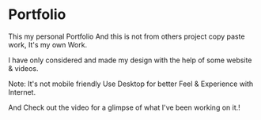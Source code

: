 # Portfolio
This my personal Portfolio
And this is not from others project copy paste work, 
It's my own Work. 

I have only considered and made my design with the help of some website & videos.

Note: It's not mobile friendly Use Desktop for better Feel & Experience with Internet.

And Check out the video for a glimpse of what I've been working on it.!

